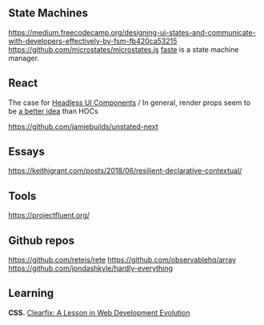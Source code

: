 State Machines
--------------

https://medium.freecodecamp.org/designing-ui-states-and-communicate-with-developers-effectively-by-fsm-fb420ca53215
https://github.com/microstates/microstates.js
[faste](https://github.com/theKashey/faste) is a state machine manager.

React
-----
The case for [Headless UI Components](https://www.merrickchristensen.com/articles/headless-user-interface-components/)
/ In general, render props seem to be [a better idea](https://itnext.io/exploring-render-props-58f127834de7) than HOCs


https://github.com/jamiebuilds/unstated-next

Essays
------
https://keithjgrant.com/posts/2018/06/resilient-declarative-contextual/


Tools
-----
https://projectfluent.org/

Github repos
------------
https://github.com/retejs/rete
https://github.com/observablehq/array
https://github.com/jondashkyle/hardly-everything

Learning
--------
__CSS.__ [Clearfix: A Lesson in Web Development Evolution](https://css-tricks.com/clearfix-a-lesson-in-web-development-evolution/)